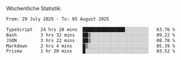 
Wöchentliche Statistik:
<!--START_SECTION:waka-->

```txt
From: 29 July 2025 - To: 05 August 2025

TypeScript   24 hrs 28 mins  ████████████████░░░░░░░░░   63.76 %
Bash         3 hrs 32 mins   ██▒░░░░░░░░░░░░░░░░░░░░░░   09.22 %
JSON         3 hrs 22 mins   ██▒░░░░░░░░░░░░░░░░░░░░░░   08.78 %
Markdown     2 hrs 4 mins    █▒░░░░░░░░░░░░░░░░░░░░░░░   05.39 %
Prisma       1 hr 20 mins    █░░░░░░░░░░░░░░░░░░░░░░░░   03.52 %
```

<!--END_SECTION:waka-->
